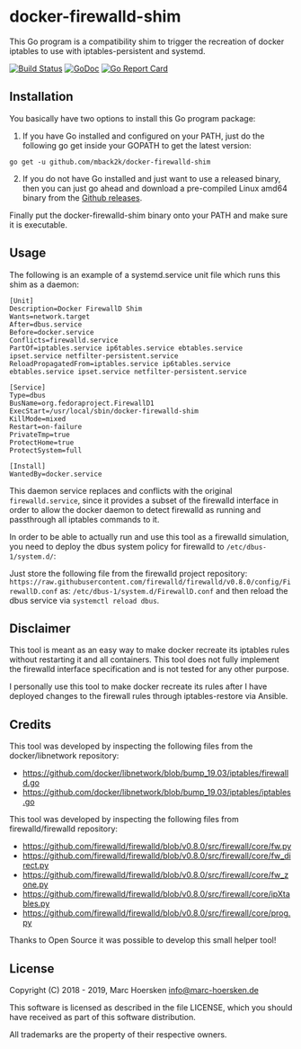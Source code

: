 docker-firewalld-shim
=====================
This Go program is a compatibility shim to trigger the recreation
of docker iptables to use with iptables-persistent and systemd.

[![Build Status](https://travis-ci.org/mback2k/docker-firewalld-shim.svg?branch=master)](https://travis-ci.org/mback2k/docker-firewalld-shim)
[![GoDoc](https://godoc.org/github.com/mback2k/docker-firewalld-shim?status.svg)](https://godoc.org/github.com/mback2k/docker-firewalld-shim)
[![Go Report Card](https://goreportcard.com/badge/github.com/mback2k/docker-firewalld-shim)](https://goreportcard.com/report/github.com/mback2k/docker-firewalld-shim)

Installation
------------
You basically have two options to install this Go program package:

1. If you have Go installed and configured on your PATH, just do the following go get inside your GOPATH to get the latest version:

```
go get -u github.com/mback2k/docker-firewalld-shim
```

2. If you do not have Go installed and just want to use a released binary,
then you can just go ahead and download a pre-compiled Linux amd64 binary from the [Github releases](https://github.com/mback2k/docker-firewalld-shim/releases).

Finally put the docker-firewalld-shim binary onto your PATH and make sure it is executable.

Usage
-----
The following is an example of a systemd.service unit file which runs this shim as a daemon:

```
[Unit]
Description=Docker FirewallD Shim
Wants=network.target
After=dbus.service
Before=docker.service
Conflicts=firewalld.service
PartOf=iptables.service ip6tables.service ebtables.service ipset.service netfilter-persistent.service
ReloadPropagatedFrom=iptables.service ip6tables.service ebtables.service ipset.service netfilter-persistent.service

[Service]
Type=dbus
BusName=org.fedoraproject.FirewallD1
ExecStart=/usr/local/sbin/docker-firewalld-shim
KillMode=mixed
Restart=on-failure
PrivateTmp=true
ProtectHome=true
ProtectSystem=full

[Install]
WantedBy=docker.service
```

This daemon service replaces and conflicts with the original `firewalld.service`,
since it provides a subset of the firewalld interface in order to allow the docker
daemon to detect firewalld as running and passthrough all iptables commands to it.

In order to be able to actually run and use this tool as a firewalld simulation,
you need to deploy the dbus system policy for firewalld to `/etc/dbus-1/system.d/`:

Just store the following file from the firewalld project repository:
`https://raw.githubusercontent.com/firewalld/firewalld/v0.8.0/config/FirewallD.conf`
as:
`/etc/dbus-1/system.d/FirewallD.conf`
and then reload the dbus service via `systemctl reload dbus`.

Disclaimer
----------
This tool is meant as an easy way to make docker recreate its iptables rules
without restarting it and all containers. This tool does not fully implement
the firewalld interface specification and is not tested for any other purpose.

I personally use this tool to make docker recreate its rules after I have
deployed changes to the firewall rules through iptables-restore via Ansible.

Credits
-------
This tool was developed by inspecting the following files from the docker/libnetwork repository:

* https://github.com/docker/libnetwork/blob/bump_19.03/iptables/firewalld.go
* https://github.com/docker/libnetwork/blob/bump_19.03/iptables/iptables.go

This tool was developed by inspecting the following files from firewalld/firewalld repository:

* https://github.com/firewalld/firewalld/blob/v0.8.0/src/firewall/core/fw.py
* https://github.com/firewalld/firewalld/blob/v0.8.0/src/firewall/core/fw_direct.py
* https://github.com/firewalld/firewalld/blob/v0.8.0/src/firewall/core/fw_zone.py
* https://github.com/firewalld/firewalld/blob/v0.8.0/src/firewall/core/ipXtables.py
* https://github.com/firewalld/firewalld/blob/v0.8.0/src/firewall/core/prog.py

Thanks to Open Source it was possible to develop this small helper tool!

License
-------
Copyright (C) 2018 - 2019, Marc Hoersken <info@marc-hoersken.de>

This software is licensed as described in the file LICENSE, which
you should have received as part of this software distribution.

All trademarks are the property of their respective owners.
